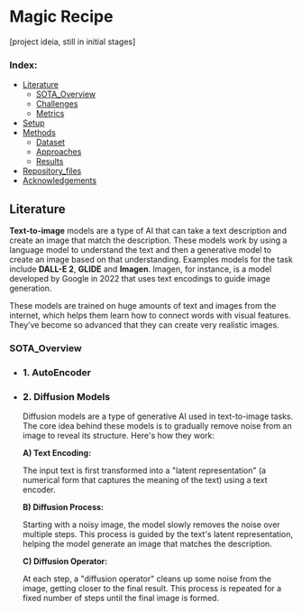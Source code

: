 # Magic Recipe
[project ideia, still in initial stages]

<!-- Walt Disney used to say, 'If you can dream it, you can do it!'
I suggest a slight change to this famous quote: 'If you can describe it, we can do it!😜' 

This repository aims to experiment with SOTA methods for tex-to-img task. This journey is also a great way to develop skills in popular platforms and tools such as Hugging Face, OpenCV, Diffusers, PyTorch, Prompt Engineering, NLP.
<p align="center">
  <img src="https://github.com/user-attachments/assets/abf2b2c1-48d3-4c6d-b3c1-643dc3e45116" alt="Dalli" style="width:70%";>
  <br>
  <em></em>
</p>
-->
<!-- ![image](https://github.com/user-attachments/assets/abf2b2c1-48d3-4c6d-b3c1-643dc3e45116) -->

<!-- ver esta ideia ! https://www.youtube.com/watch?v=FMRi6pNAoag -->
 ### Index:
- [Literature](#Literature)
  - [SOTA_Overview](#SOTA_Overview)
  - [Challenges](#Challenges)
  - [Metrics](#Metrics)
- [Setup](#Setup)
- [Methods](#Methods)
  - [Dataset](#Dataset)
  - [Approaches](#Approaches)
  - [Results](#Results)
- [Repository_files](#Repository_files)
- [Acknowledgements](#Acknowledgements)

## Literature
**Text-to-image** models are a type of AI that can take a text description and create an image that match the description. These models work by using a language model to understand the text and then a generative model to create an image based on that understanding. Examples models for the task include **DALL-E 2**, **GLIDE** and **Imagen**. Imagen, for instance, is a model developed by Google in 2022 that uses text encodings to guide image generation.

These models are trained on huge amounts of text and images from the internet, which helps them learn how to connect words with visual features. They’ve become so advanced that they can create very realistic images.

### SOTA_Overview

- ### 1. AutoEncoder
- ### 2. Diffusion Models
  Diffusion models are a type of generative AI used in text-to-image tasks. The core idea behind these models is to gradually remove noise from an image to reveal its structure. Here's how they work:


   **A) Text Encoding:**
  
  The input text is first transformed into a "latent representation" (a numerical form that captures the meaning of the text) using a text encoder.


  **B) Diffusion Process:**
  
  Starting with a noisy image, the model slowly removes the noise over multiple steps. This process is guided by the text's latent representation, helping the model generate an image that matches the description.


  **C) Diffusion Operator:**
  
  At each step, a "diffusion operator" cleans up some noise from the image, getting closer to the final result. This process is repeated for a fixed number of steps until the final image is formed.

<!-- Mehtods to implement
https://abdulkaderhelwan.medium.com/text-to-image-generation-model-with-cnn-ca904427d1e7
-->
<!--
repo img: https://aiimagegenerator.in/
https://huggingface.co/tasks/text-to-image
https://abdulkaderhelwan.medium.com/text-to-image-generation-model-with-cnn-ca904427d1e7
https://www.kaggle.com/code/stpeteishii/text-to-image-generation-by-stable-diffusion

# review
https://arxiv.org/pdf/2303.07909
https://www.bentoml.com/blog/a-guide-to-open-source-image-generation-models  (imp)
https://dominguezdaniel.medium.com/exploring-image-generative-ai-models-9359705b15d3
https://medium.com/@aisagescribe/generative-ai-for-image-generation-sota-common-methods-bea0a70c9b81
https://www.codementor.io/@kalpesh08/how-does-ai-turn-text-into-images-2amzolymx5
https://arxiv.org/pdf/2309.00810
https://arxiv.org/pdf/2303.07909
-->

